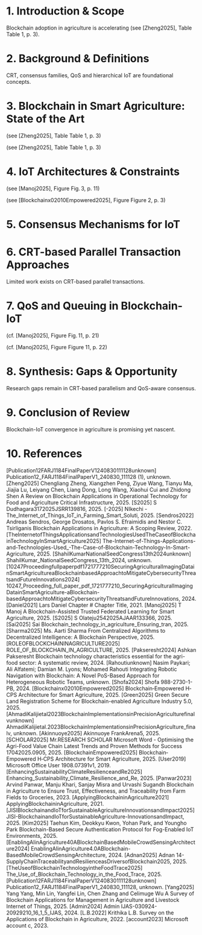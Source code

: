 # 1. Introduction & Scope

Blockchain adoption in agriculture is accelerating (see [Zheng2025], Table Table 1, p. 3).

# 2. Background & Definitions

CRT, consensus families, QoS and hierarchical IoT are foundational concepts.

# 3. Blockchain in Smart Agriculture: State of the Art

(see [Zheng2025], Table Table 1, p. 3)

(see [Zheng2025], Table Table 1, p. 3)

# 4. IoT Architectures & Constraints

(see [Manoj2025], Figure Fig. 3, p. 11)

(see [Blockchainx02010Empowered2025], Figure Figure 2, p. 3)

# 5. Consensus Mechanisms for IoT

# 6. CRT-based Parallel Transaction Approaches

Limited work exists on CRT-based parallel transactions.

# 7. QoS and Queuing in Blockchain-IoT

(cf. [Manoj2025], Figure Fig. 11, p. 21)

(cf. [Manoj2025], Figure Figure 11, p. 22)

# 8. Synthesis: Gaps & Opportunity

Research gaps remain in CRT-based parallelism and QoS-aware consensus.

# 9. Conclusion of Review

Blockchain-IoT convergence in agriculture is promising yet nascent.

# 10. References

[Publication12FARJ1184FinalPaperV1240830111128unknown]  Publication12_FARJ1184FinalPaperV1_240830_111128 (1), unknown.
[Zheng2025] Chengliang Zheng, Xiangzhen Peng, Ziyue Wang, Tianyu Ma, Jiajia Lu, Leiyang Chen, Liang Dong, Long Wang, Xiaohui Cui and Zhidong Shen A Review on Blockchain Applications in Operational Technology for Food and Agriculture Critical Infrastructure, 2025.
[S2025] S Dudhagara3172025JSRR139816, 2025.
[-2025] NIkechi - The_Internet_of_Things_IoT_in_Farming_Smart_Soluti, 2025.
[Sendros2022] Andreas Sendros, George Drosatos, Pavlos S. Efraimidis and Nestor C. Tsirliganis Blockchain Applications in Agriculture: A Scoping Review, 2022.
[TheInternetofThingsApplicationsandTechnologiesUsedTheCaseofBlockchainTechnologyInSmartAgriculture2025]  The-Internet-of-Things-Applications-and-Technologies-Used_-The-Case-of-Blockchain-Technology-In-Smart-Agriculture, 2025.
[ShahilKumarNationalSeedCongress13th2024unknown]  ShahilKumar_NationalSeedCongress_13th_2024, unknown.
[10247Proceedingfullpaperpdf1721777210SecuringAgriculturalImagingDatainSmartAgricultureaBlockchainbasedApproachtoMitigateCybersecurityThreatsandFutureInnovations2024]  10247_Proceeding_full_paper_pdf_1721777210_SecuringAgriculturalImagingDatainSmartAgriculture-aBlockchain-basedApproachtoMitigateCybersecurityThreatsandFutureInnovations, 2024.
[Daniel2021] Lars Daniel Chapter # Chapter Title, 2021.
[Manoj2025] T Manoj  A Blockchain-Assisted Trusted Federated Learning for Smart Agriculture, 2025.
[S2025] S Olateju2542025AJAAR133366, 2025.
[Sai2025] Sai Blockchain_technology_in_agriculture_Ensuring_tran, 2025.
[Sharma2025] Ms. Aarti Sharma From Centralized Algorithms to Decentralized Intelligence: A Blockchain Perspective, 2025.
[ROLEOFBLOCKCHAININAGRICULTURE2025]  ROLE_OF_BLOCKCHAIN_IN_AGRICULTURE, 2025.
[Pakseresht2024] Ashkan Pakseresht Blockchain technology characteristics essential for the agri-food sector: A systematic review, 2024.
[Rahoutiunknown] Nasim Paykari; Ali Alfatemi; Damian M. Lyons; Mohamed Rahouti Integrating Robotic Navigation with Blockchain: A Novel PoS-Based Approach for Heterogeneous Robotic Teams, unknown.
[Shofa2024] Shofa 988-2730-1-PB, 2024.
[Blockchainx02010Empowered2025]  Blockchain&#x02010;Empowered H&#x02010;CPS Architecture for Smart Agriculture, 2025.
[Green2025]  Green Secure Land Registration Scheme for Blockchain-enabled Agriculture Industry 5.0, 2025.
[AhmadiKalijietal2023BlockchainImplementationsinPrecisionAgriculturefinalvunknown]  AhmadiKalijietal.2023BlockchainImplementationsinPrecisionAgriculture_finalv, unknown.
[Akinnuoye2025] Akinnuoye FrankArena5, 2025.
[SCHOLAR2025] Mr.RESEARCH SCHOLAR Microsoft Word - Optimising the Agri-Food Value Chain Latest Trends and Proven Methods for Success 17042025.0905, 2025.
[BlockchainEmpowered2025]  Blockchain‐Empowered H‐CPS Architecture for Smart Agriculture, 2025.
[User2019] Microsoft Office User 1908.07391v1, 2019.
[EnhancingSustainabilityClimateResilienceandRe2025]  Enhancing_Sustainability_Climate_Resilience_and_Re, 2025.
[Panwar2023] Arvind Panwar, Manju Khari, Sanjay Misra and Urvashi Sugandh Blockchain in Agriculture to Ensure Trust, Effectiveness, and Traceability from Farm Fields to Groceries, 2023.
[ApplyingBlockchaininAgriculture2021]  ApplyingBlockchaininAgriculture, 2021.
[JISIBlockchainandIoTforSustainableAgricultureInnovationsandImpact2025]  JISI-BlockchainandIoTforSustainableAgriculture-InnovationsandImpact, 2025.
[Kim2025] Taehun Kim, Deokkyu Kwon, Yohan Park, and Youngho Park Blockchain-Based Secure Authentication Protocol for Fog-Enabled IoT Environments, 2025.
[EnablingAIinAgriculture40ABlockchainBasedMobileCrowdSensingArchitecture2024]  EnablingAIinAgriculture4.0ABlockchain-BasedMobileCrowdSensingArchitecture, 2024.
[Adnan2025] Adnan 14-SupplyChainTraceabilityandResilienceasDriversofBlockchain2025, 2025.
[TheUseofBlockchainTechnologyintheFoodTrace2025]  The_Use_of_Blockchain_Technology_in_the_Food_Trace, 2025.
[Publication12FARJ1184FinalPaperV1240830111128unknown]  Publication12_FARJ1184FinalPaperV1_240830_111128, unknown.
[Yang2025] Yang Yang, Min Lin, Yangfei Lin, Chen Zhang and Celimuge Wu A Survey of Blockchain Applications for Management in Agriculture and Livestock Internet of Things, 2025.
[Admin2024] Admin IJAS-030924-20929210_16_1_5_IJAS, 2024.
[L.B.2022] Krithika L.B. Survey on the Applications of Blockchain in Agriculture, 2022.
[account2023] Microsoft account c, 2023.
